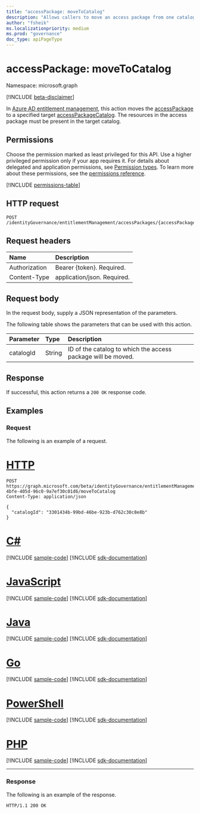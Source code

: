 ```yaml
---
title: "accessPackage: moveToCatalog"
description: "Allows callers to move an access package from one catalog to the another."
author: "fsheik"
ms.localizationpriority: medium
ms.prod: "governance"
doc_type: apiPageType
---
```


# accessPackage: moveToCatalog
Namespace: microsoft.graph

[!INCLUDE [beta-disclaimer](../../includes/beta-disclaimer.md)]

In [Azure AD entitlement management](../resources/entitlementmanagement-overview.md), this action moves the [accessPackage](../resources/accesspackage.md) to a specified target [accessPackageCatalog](../resources/accesspackagecatalog.md). The resources in the access package must be present in the target catalog.

## Permissions
Choose the permission marked as least privileged for this API. Use a higher privileged permission only if your app requires it. For details about delegated and application permissions, see [Permission types](/graph/permissions-overview#permission-types). To learn more about these permissions, see the [permissions reference](/graph/permissions-reference).

<!-- { "blockType": "permissions", "name": "accesspackage_movetocatalog" } -->
[!INCLUDE [permissions-table](../includes/permissions/accesspackage-movetocatalog-permissions.md)]

## HTTP request

<!-- {
  "blockType": "ignored"
}
-->
``` http
POST /identityGovernance/entitlementManagement/accessPackages/{accessPackageId}/moveToCatalog
```

## Request headers
|Name|Description|
|:---|:---|
|Authorization|Bearer {token}. Required.|
|Content-Type|application/json. Required.|

## Request body
In the request body, supply a JSON representation of the parameters.

The following table shows the parameters that can be used with this action.

|Parameter|Type|Description|
|:---|:---|:---|
|catalogId|String|ID of the catalog to which the access package will be moved.|



## Response

If successful, this action returns a `200 OK` response code.

## Examples

### Request
The following is an example of a request.

# [HTTP](#tab/http)
<!-- {
  "blockType": "request",
  "name": "accesspackagethis.movetocatalog"
}
-->
``` http
POST https://graph.microsoft.com/beta/identityGovernance/entitlementManagement/accessPackages/3089f957-4bfe-405d-96c0-9a7ef30c01d6/moveToCatalog
Content-Type: application/json

{
  "catalogId": "3301434b-99bd-46be-923b-d762c30c8e8b"
}
```

# [C#](#tab/csharp)
[!INCLUDE [sample-code](../includes/snippets/csharp/accesspackagethismovetocatalog-csharp-snippets.md)]
[!INCLUDE [sdk-documentation](../includes/snippets/snippets-sdk-documentation-link.md)]

# [JavaScript](#tab/javascript)
[!INCLUDE [sample-code](../includes/snippets/javascript/accesspackagethismovetocatalog-javascript-snippets.md)]
[!INCLUDE [sdk-documentation](../includes/snippets/snippets-sdk-documentation-link.md)]

# [Java](#tab/java)
[!INCLUDE [sample-code](../includes/snippets/java/accesspackagethismovetocatalog-java-snippets.md)]
[!INCLUDE [sdk-documentation](../includes/snippets/snippets-sdk-documentation-link.md)]

# [Go](#tab/go)
[!INCLUDE [sample-code](../includes/snippets/go/accesspackagethismovetocatalog-go-snippets.md)]
[!INCLUDE [sdk-documentation](../includes/snippets/snippets-sdk-documentation-link.md)]

# [PowerShell](#tab/powershell)
[!INCLUDE [sample-code](../includes/snippets/powershell/accesspackagethismovetocatalog-powershell-snippets.md)]
[!INCLUDE [sdk-documentation](../includes/snippets/snippets-sdk-documentation-link.md)]

# [PHP](#tab/php)
[!INCLUDE [sample-code](../includes/snippets/php/accesspackagethismovetocatalog-php-snippets.md)]
[!INCLUDE [sdk-documentation](../includes/snippets/snippets-sdk-documentation-link.md)]

---

### Response
The following is an example of the response.

<!-- {
  "blockType": "response",
  "truncated": true
}
-->
``` http
HTTP/1.1 200 OK
```

